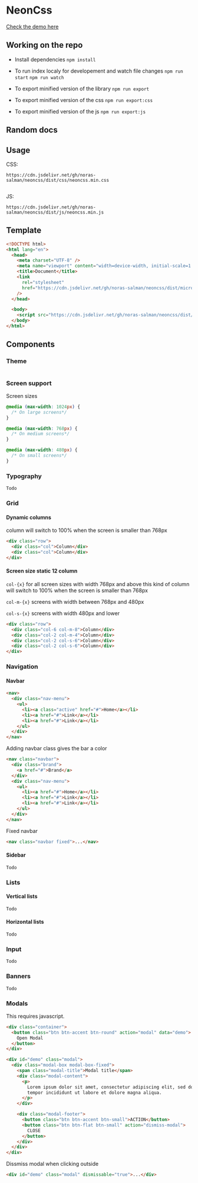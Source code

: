 # NeonCss

[Check the demo here](https://noras-salman.github.io/neoncss/)

## Working on the repo

- Install dependencies
  `npm install`

- To run index localy for developement and watch file changes
  `npm run start`
  `npm run watch`

- To export minified version of the library
  `npm run export`

- To export minified version of the css
  `npm run export:css`

- To export minified version of the js
  `npm run export:js`

## Random docs

## Usage

CSS:

```
https://cdn.jsdelivr.net/gh/noras-salman/neoncss/dist/css/neoncss.min.css


```

JS:

```
https://cdn.jsdelivr.net/gh/noras-salman/neoncss/dist/js/neoncss.min.js
```

## Template

```html
<!DOCTYPE html>
<html lang="en">
  <head>
    <meta charset="UTF-8" />
    <meta name="viewport" content="width=device-width, initial-scale=1.0" />
    <title>Document</title>
    <link
      rel="stylesheet"
      href="https://cdn.jsdelivr.net/gh/noras-salman/neoncss/dist/microcss.js"
    />
  </head>

  <body>
    <script src="https://cdn.jsdelivr.net/gh/noras-salman/neoncss/dist/microcss.js"></script>
  </body>
</html>
```

## Components

### Theme

```css

```

### Screen support

Screen sizes

```css
@media (max-width: 1024px) {
  /* On large screens*/
}

@media (max-width: 768px) {
  /* On medium screens*/
}

@media (max-width: 480px) {
  /* On small screens*/
}
```

### Typography

```
Todo
```

### Grid

#### Dynamic columns

column will switch to 100% when the screen is smaller than 768px

```html
<div class="row">
  <div class="col">Column</div>
  <div class="col">Column</div>
</div>
```

#### Screen size static 12 column

`col-{x}` for all screen sizes with width 768px and above
this kind of column will switch to 100% when the screen is smaller than 768px

`col-m-{x}` screens with width between 768px and 480px

`col-s-{x}` screens with width 480px and lower

```html
<div class="row">
  <div class="col-6 col-m-8">Column</div>
  <div class="col-2 col-m-4">Column</div>
  <div class="col-2 col-s-6">Column</div>
  <div class="col-2 col-s-6">Column</div>
</div>
```

### Navigation

#### Navbar

```html
<nav>
  <div class="nav-menu">
    <ul>
      <li><a class="active" href="#">Home</a></li>
      <li><a href="#">Link</a></li>
      <li><a href="#">Link</a></li>
    </ul>
  </div>
</nav>
```

Adding navbar class gives the bar a color

```html
<nav class="navbar">
  <div class="brand">
    <a href="#">Brand</a>
  </div>
  <div class="nav-menu">
    <ul>
      <li><a href="#">Home</a></li>
      <li><a href="#">Link</a></li>
      <li><a href="#">Link</a></li>
    </ul>
  </div>
</nav>
```

Fixed navbar

```html
<nav class="navbar fixed">...</nav>
```

#### Sidebar

```
Todo
```

### Lists

#### Vertical lists

```
Todo
```

#### Horizontal lists

```
Todo
```

### Input

```
Todo
```

### Banners

```
Todo
```

### Modals

This requires javascript.

```html
<div class="container">
  <button class="btn btn-accent btn-round" action="modal" data="demo">
    Open Modal
  </button>
</div>

<div id="demo" class="modal">
  <div class="modal-box modal-box-fixed">
    <span class="modal-title">Modal title</span>
    <div class="modal-content">
      <p>
        Lorem ipsum dolor sit amet, consectetur adipiscing elit, sed do eiusmod
        tempor incididunt ut labore et dolore magna aliqua.
      </p>
    </div>

    <div class="modal-footer">
      <button class="btn btn-accent btn-small">ACTION</button>
      <button class="btn btn-flat btn-small" action="dismiss-modal">
        CLOSE
      </button>
    </div>
  </div>
</div>
```

Dissmiss modal when clicking outside

```html
<div id="demo" class="modal" dismissable="true">...</div>
```
